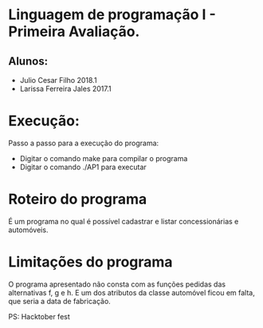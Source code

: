 ﻿# Linguagem de programação I - Primeira Avaliação.

## Alunos:
* Julio Cesar Filho 2018.1
* Larissa Ferreira Jales 2017.1

# Execução:
 Passo a passo para a execução do programa: 

* Digitar o comando make para compilar o programa 
* Digitar o comando ./AP1 para executar

# Roteiro do programa 
É um programa no qual é possível cadastrar e listar concessionárias e automóveis.


# Limitações do programa
O programa apresentado não consta com as funções pedidas das alternativas f, g e h.
E um dos atributos da classe automóvel ficou em falta, que seria a data de fabricação.


 PS: Hacktober fest
